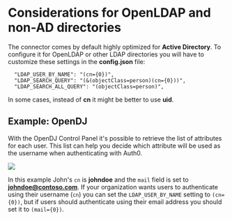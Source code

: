 # Considerations for OpenLDAP and non-AD directories

The connector comes by default highly optimized for **Active Directory**. To configure it for OpenLDAP or other LDAP directories you will have to customize these settings in the **config.json** file:

```
  "LDAP_USER_BY_NAME": "(cn={0})",
  "LDAP_SEARCH_QUERY": "(&(objectClass=person)(cn={0}))",
  "LDAP_SEARCH_ALL_QUERY": "(objectClass=person)",
```

In some cases, instead of **cn** it might be better to use **uid**.

## Example: OpenDJ

With the OpenDJ Control Panel it's possible to retrieve the list of attributes for each user. This list can help you decide which attribute will be used as the username when authenticating with Auth0.

![](https://cdn.auth0.com/docs/img/opendj-attributes.png)

In this example John's `cn` is **johndoe** and the `mail` field is set to **johndoe@contoso.com**. If your organization wants users to authenticate using their username (`cn`) you can set the `LDAP_USER_BY_NAME` setting to `(cn={0})`, but if users should authenticate using their email address you should set it to `(mail={0})`.